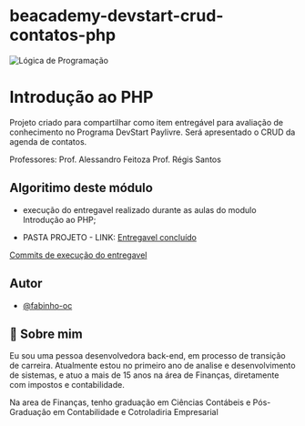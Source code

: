 # beacademy-devstart-crud-contatos-php


![Lógica de Programação](https://www.handtalk.me/br/wp-content/uploads/sites/8/2018/11/capa-blog-2.png)


# Introdução ao PHP

Projeto criado para compartilhar como item entregável para avaliação de conhecimento no Programa DevStart Paylivre.
Será apresentado o CRUD da agenda de contatos.

Professores:
Prof. Alessandro Feitoza
Prof. Régis Santos
## Algoritimo deste módulo
- execução do entregavel realizado durante as aulas do modulo Introdução ao PHP;

- PASTA PROJETO - LINK: 
[Entregavel concluído](./Projeto)

[Commits de execução do entregavel](./beacademy-devstart-introducaophp/modulo1/Projeto/)

## Autor

- [@fabinho-oc](https://github.com/fabinho-oc/beacademy-devstart-gitegithub)


## 🚀 Sobre mim
Eu sou uma pessoa desenvolvedora back-end, em processo de transição de carreira.
Atualmente estou no primeiro ano de analise e desenvolvimento de sistemas, e atuo a mais de 15 anos na área de Finanças, diretamente com impostos e contabilidade.

Na area de Finanças, tenho graduação em Ciências Contábeis e Pós-Graduação em Contabilidade e Cotroladiria Empresarial

